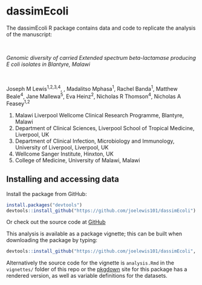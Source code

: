 
<!-- README.md is generated from README.Rmd. Please edit that file -->

# dassimEcoli

<!-- badges: start -->
<!-- badges: end -->

The dassimEcoli R package contains data and code to replicate the
analysis of the manuscript:

<br />

*Genomic diversity of carried Extended spectrum beta-lactamase producing
*E coli* isolates in Blantyre, Malawi*

<br />

Joseph M Lewis<sup>1,2,3,4</sup>, , Madalitso Mphasa<sup>1</sup>, Rachel
Banda<sup>1</sup>, Matthew Beale<sup>4</sup>, Jane Mallewa<sup>5</sup>,
Eva Heinz<sup>2</sup>, Nicholas R Thomson<sup>4</sup>, Nicholas A
Feasey<sup>1,2</sup>

1.  Malawi Liverpool Wellcome Clinical Research Programme, Blantyre,
    Malawi
2.  Department of Clinical Sciences, Liverpool School of Tropical
    Medicine, Liverpool, UK
3.  Department of Clinical Infection, Microbiology and Immunology,
    University of Liverpool, Liverpool, UK
4.  Wellcome Sanger Institute, Hinxton, UK
5.  College of Medicine, University of Malawi, Malawi

## Installing and accessing data

Install the package from GitHub:

``` r
install.packages("devtools")
devtools::install_github("https://github.com/joelewis101/dassimEcoli")
```

Or check out the source code at
[GitHub](https://github.com/joelewis101/dassimEcoli)

This analysis is available as a package vignette; this can be built when
downloading the package by typing:

``` r
devtools::install_github("https://github.com/joelewis101/dassimEcoli", build_vignettes = TRUE )
```

Alternatively the source code for the vignette is `analysis.Rmd` in the
`vignettes/` folder of this repo or the
[pkgdown](https://joelewis101.github.io/dassimEcoli/) site for this
package has a rendered version, as well as variable definitions for the
datasets.
